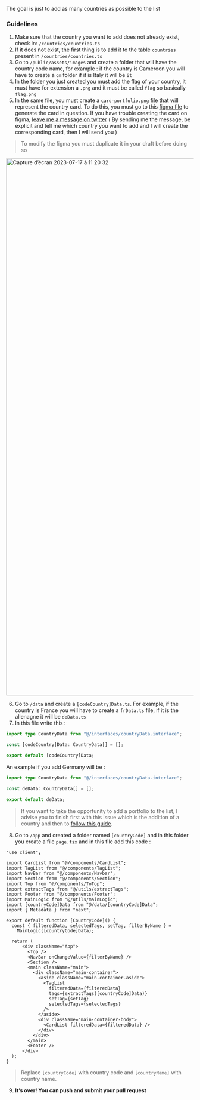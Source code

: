 The goal is just to add as many countries as possible to the list

### **Guidelines**

1. Make sure that the country you want to add does not already exist, check in: `/countries/countries.ts`
2. If it does not exist, the first thing is to add it to the table `countries` present in `/countries/countries.ts`
3. Go to `/public/assets/images` and create a folder that will have the country code name, for example : if the country is Cameroon you will have to create a `cm` folder if it is Italy it will be `it`
4. In the folder you just created you must add the flag of your country, it must have for extension a `.png` and it must be called `flag` so basically `flag.png`
5. In the same file, you must create a `card-portfolio.png` file that will represent the country card. To do this, you must go to this [figma file](https://www.figma.com/file/ngoeT9LWuEcmkGWIUBO260/World-Portfolios?type=design&node-id=4-5&mode=design&t=jHaj9cThsC03JQJ6-0) to generate the card in question. If you have trouble creating the card on figma, [leave me a message on twitter](https://twitter.com/ln_dev7) ( By sending me the message, be explicit and tell me which country you want to add and I will create the corresponding card, then I will send you  )
> To modify the figma you must duplicate it in your draft before doing so
<img width="1440" alt="Capture d’écran 2023-07-17 à 11 20 32" src="https://github.com/ln-dev7/world-portfolios/assets/62269693/7d096632-7bb7-464f-8b24-ae5333cc248d">

6. Go to `/data` and create a `[codeCountry]Data.ts`. For example, if the country is France you will have to create a `frData.ts` file, if it is the allenagne it will be `deData.ts` 
7. In this file write this :
```ts
import type CountryData from "@/interfaces/countryData.interface";

const [codeCountry]Data: CountryData[] = [];

export default [codeCountry]Data;
```
An example if you add Germany will be :
```ts
import type CountryData from "@/interfaces/countryData.interface";

const deData: CountryData[] = [];

export default deData;
```

> If you want to take the opportunity to add a portfolio to the list, I advise you to finish first with this issue which is the addition of a country and then to [follow this guide](https://github.com/ln-dev7/world-portfolios/blob/master/CONTRIBUTING.md).
8. Go to `/app` and created a folder named `[countryCode]` and in this folder you create a file `page.tsx` and in this file add this code :
```tsx
"use client";

import CardList from "@/components/CardList";
import TagList from "@/components/TagList";
import NavBar from "@/components/Navbar";
import Section from "@/components/Section";
import Top from "@/components/ToTop";
import extractTags from "@/utils/extractTags";
import Footer from "@/components/Footer";
import MainLogic from "@/utils/mainLogic";
import [countryCode]Data from "@/data/[countryCode]Data";
import { Metadata } from "next";

export default function [CountryCode]() {
  const { filteredData, selectedTags, setTag, filterByName } =
    MainLogic([countryCode]Data);

  return (
      <div className="App">
        <Top />
        <NavBar onChangeValue={filterByName} />
        <Section />
        <main className="main">
          <div className="main-container">
            <aside className="main-container-aside">
              <TagList
                filteredData={filteredData}
                tags={extractTags([countryCode]Data)}
                setTag={setTag}
                selectedTags={selectedTags}
              />
            </aside>
            <div className="main-container-body">
              <CardList filteredData={filteredData} />
            </div>
          </div>
        </main>
        <Footer />
      </div>
  );
}
```
> Replace `[countryCode]` with country code and `[countryName]` with country name.
9. **It’s over! You can push and submit your pull request**

